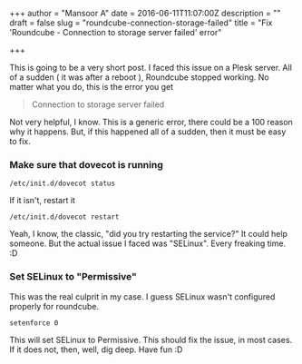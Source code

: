 +++
author = "Mansoor A"
date = 2016-06-11T11:07:00Z
description = ""
draft = false
slug = "roundcube-connection-storage-failed"
title = "Fix 'Roundcube - Connection to storage server failed' error"

+++


This is going to be a very short post. I faced this issue on a Plesk server. All of a sudden ( it was after a reboot ), Roundcube stopped working. No matter what you do, this is the error you get

> Connection to storage server failed

Not very helpful, I know. This is a generic error, there could be a 100 reason why it happens. But, if this happened all of a sudden, then it must be easy to fix.

### Make sure that dovecot is running
```
/etc/init.d/dovecot status
```

If it isn't, restart it
```
/etc/init.d/dovecot restart
```

Yeah, I know, the classic, "did you try restarting the service?" It could help someone.
But the actual issue I faced was "SELinux". Every freaking time. :D 

### Set SELinux to "Permissive"
This was the real culprit in my case. I guess SELinux wasn't configured properly for roundcube. 
```
setenforce 0
```

This will set SELinux to Permissive. This should fix the issue, in most cases. If it does not, then, well, dig deep. Have fun :D

